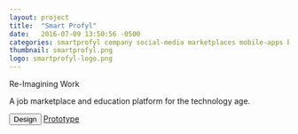 ```yaml
---
layout: project
title:  "Smart Profyl"
date:   2016-07-09 13:50:56 -0500
categories: smartprofyl company social-media marketplaces mobile-apps business end
thumbnail: smartprofyl.png
logo: smartprofyl-logo.png
---
```


<quote>Re-Imagining Work</quote>
<p>A job marketplace and education platform for the technology age.</p>
<div class="buttons">
 	<button>Design</button>
 	<a class="button" href="https://pr.to/M63FC4/" target="_blank">Prototype</a>
</div>